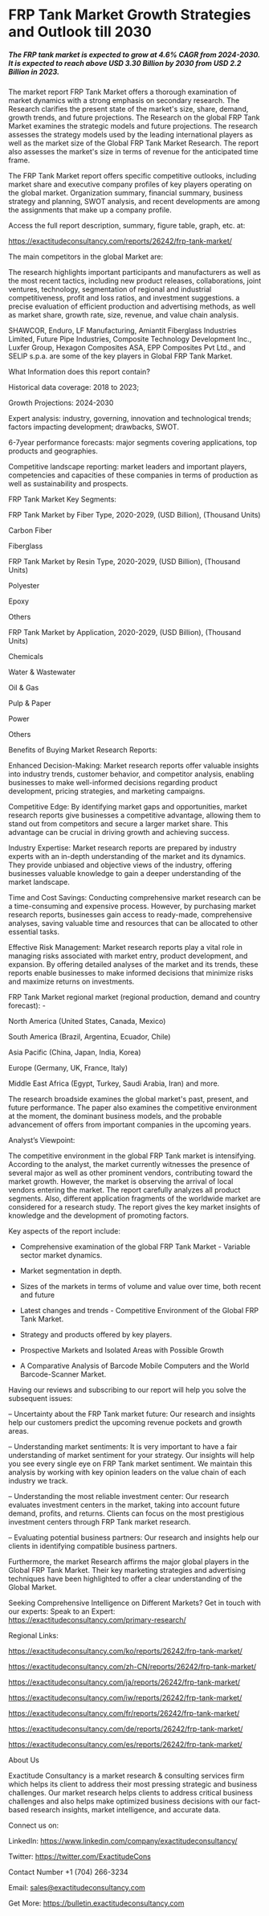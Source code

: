 # FRP Tank Market Growth Strategies and Outlook till 2030

##### The FRP tank market is expected to grow at 4.6% CAGR from 2024-2030. It is expected to reach above USD 3.30 Billion by 2030 from USD 2.2 Billion in 2023.

The market report FRP Tank Market offers a thorough examination of market dynamics with a strong emphasis on secondary research. The Research clarifies the present state of the market's size, share, demand, growth trends, and future projections. The Research on the global FRP Tank Market examines the strategic models and future projections. The research assesses the strategy models used by the leading international players as well as the market size of the Global FRP Tank Market Research. The report also assesses the market's size in terms of revenue for the anticipated time frame.

The FRP Tank Market report offers specific competitive outlooks, including market share and executive company profiles of key players operating on the global market. Organization summary, financial summary, business strategy and planning, SWOT analysis, and recent developments are among the assignments that make up a company profile.

Access the full report description, summary, figure table, graph, etc. at:

https://exactitudeconsultancy.com/reports/26242/frp-tank-market/

The main competitors in the global Market are:

The research highlights important participants and manufacturers as well as the most recent tactics, including new product releases, collaborations, joint ventures, technology, segmentation of regional and industrial competitiveness, profit and loss ratios, and investment suggestions. a precise evaluation of efficient production and advertising methods, as well as market share, growth rate, size, revenue, and value chain analysis.

SHAWCOR, Enduro, LF Manufacturing, Amiantit Fiberglass Industries Limited, Future Pipe Industries, Composite Technology Development Inc., Luxfer Group, Hexagon Composites ASA, EPP Composites Pvt Ltd., and SELIP s.p.a. are some of the key players in Global FRP Tank Market.

What Information does this report contain? 

Historical data coverage: 2018 to 2023;

Growth Projections: 2024-2030

Expert analysis: industry, governing, innovation and technological trends; factors impacting development; drawbacks, SWOT. 

6-7year performance forecasts: major segments covering applications, top products and geographies. 

Competitive landscape reporting: market leaders and important players, competencies and capacities of these companies in terms of production as well as sustainability and prospects.

FRP Tank Market Key Segments:

FRP Tank Market by Fiber Type, 2020-2029, (USD Billion), (Thousand Units)

Carbon Fiber

Fiberglass

FRP Tank Market by Resin Type, 2020-2029, (USD Billion), (Thousand Units)

Polyester

Epoxy

Others

FRP Tank Market by Application, 2020-2029, (USD Billion), (Thousand Units)

Chemicals

Water & Wastewater

Oil & Gas

Pulp & Paper

Power

Others

Benefits of Buying Market Research Reports:

Enhanced Decision-Making: Market research reports offer valuable insights into industry trends, customer behavior, and competitor analysis, enabling businesses to make well-informed decisions regarding product development, pricing strategies, and marketing campaigns.

Competitive Edge: By identifying market gaps and opportunities, market research reports give businesses a competitive advantage, allowing them to stand out from competitors and secure a larger market share. This advantage can be crucial in driving growth and achieving success.

Industry Expertise: Market research reports are prepared by industry experts with an in-depth understanding of the market and its dynamics. They provide unbiased and objective views of the industry, offering businesses valuable knowledge to gain a deeper understanding of the market landscape.

Time and Cost Savings: Conducting comprehensive market research can be a time-consuming and expensive process. However, by purchasing market research reports, businesses gain access to ready-made, comprehensive analyses, saving valuable time and resources that can be allocated to other essential tasks.

Effective Risk Management: Market research reports play a vital role in managing risks associated with market entry, product development, and expansion. By offering detailed analyses of the market and its trends, these reports enable businesses to make informed decisions that minimize risks and maximize returns on investments.

FRP Tank Market regional market (regional production, demand and country forecast): -

North America (United States, Canada, Mexico)

South America (Brazil, Argentina, Ecuador, Chile)

Asia Pacific (China, Japan, India, Korea)

Europe (Germany, UK, France, Italy)

Middle East Africa (Egypt, Turkey, Saudi Arabia, Iran) and more.

The research broadside examines the global market's past, present, and future performance. The paper also examines the competitive environment at the moment, the dominant business models, and the probable advancement of offers from important companies in the upcoming years.

Analyst’s Viewpoint:

The competitive environment in the global FRP Tank market is intensifying. According to the analyst, the market currently witnesses the presence of several major as well as other prominent vendors, contributing toward the market growth. However, the market is observing the arrival of local vendors entering the market. The report carefully analyzes all product segments. Also, different application fragments of the worldwide market are considered for a research study. The report gives the key market insights of knowledge and the development of promoting factors.

Key aspects of the report include:

- Comprehensive examination of the global FRP Tank Market - Variable sector market dynamics.

- Market segmentation in depth.

- Sizes of the markets in terms of volume and value over time, both recent and future

- Latest changes and trends - Competitive Environment of the Global FRP Tank Market.

- Strategy and products offered by key players.

- Prospective Markets and Isolated Areas with Possible Growth

- A Comparative Analysis of Barcode Mobile Computers and the World Barcode-Scanner Market.

Having our reviews and subscribing to our report will help you solve the subsequent issues:

– Uncertainty about the FRP Tank market future: Our research and insights help our customers predict the upcoming revenue pockets and growth areas.

– Understanding market sentiments: It is very important to have a fair understanding of market sentiment for your strategy. Our insights will help you see every single eye on FRP Tank market sentiment. We maintain this analysis by working with key opinion leaders on the value chain of each industry we track.

– Understanding the most reliable investment center: Our research evaluates investment centers in the market, taking into account future demand, profits, and returns. Clients can focus on the most prestigious investment centers through FRP Tank market research.

– Evaluating potential business partners: Our research and insights help our clients in identifying compatible business partners.

Furthermore, the market Research affirms the major global players in the Global FRP Tank Market. Their key marketing strategies and advertising techniques have been highlighted to offer a clear understanding of the Global Market.

Seeking Comprehensive Intelligence on Different Markets? Get in touch with our experts: Speak to an Expert: https://exactitudeconsultancy.com/primary-research/

Regional Links:

https://exactitudeconsultancy.com/ko/reports/26242/frp-tank-market/

https://exactitudeconsultancy.com/zh-CN/reports/26242/frp-tank-market/

https://exactitudeconsultancy.com/ja/reports/26242/frp-tank-market/

https://exactitudeconsultancy.com/iw/reports/26242/frp-tank-market/

https://exactitudeconsultancy.com/fr/reports/26242/frp-tank-market/

https://exactitudeconsultancy.com/de/reports/26242/frp-tank-market/

https://exactitudeconsultancy.com/es/reports/26242/frp-tank-market/

About Us

Exactitude Consultancy is a market research & consulting services firm which helps its client to address their most pressing strategic and business challenges. Our market research helps clients to address critical business challenges and also helps make optimized business decisions with our fact-based research insights, market intelligence, and accurate data.

Connect us on:

LinkedIn: https://www.linkedin.com/company/exactitudeconsultancy/

Twitter: https://twitter.com/ExactitudeCons

Contact Number +1 (704) 266-3234

Email: sales@exactitudeconsultancy.com

Get More: https://bulletin.exactitudeconsultancy.com
